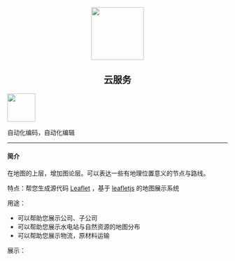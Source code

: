 <div align="center">
    <img src="_images/serverless/coder-logo.svg" width="120" height="120" />
</div>
<h2 align="center">
  云服务
</h2>
<div>
   <img src="_images/serverless/osm.edit/OpenStreetMap_PRC.webp" width="64" height="64" />
</div>
<p align="left">
自动化编码，自动化编辑
</p>

------

#### 简介

在地图的上层，增加图论层。可以表达一些有地理位置意义的节点与路线。

特点：帮您生成源代码 <a href="https://leafletjs.com/">Leaflet</a> ，基于 <a href="https://leafletjs.com/">leafletjs</a> 的地图展示系统

用途：

* 可以帮助您展示公司、子公司
* 可以帮助您展示水电站与自然资源的地图分布
* 可以帮助您展示物流，原材料运输

展示：

